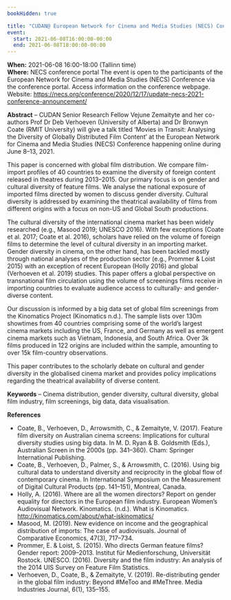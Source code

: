 ```yaml
---
bookHidden: true

title: "CUDAN@ European Network for Cinema and Media Studies (NECS) Conference"
event:
  start: 2021-06-08T16:00:00-00:00
  end: 2021-06-08T18:00:00-00:00
---
```


**When:** 2021-06-08 16:00-18:00 (Tallinn time)  
**Where:** NECS conference portal 
The event is open to the participants of the European Network for Cinema and Media Studies (NECS) Conference via the conference portal. Access information on the conference webpage.  
Website: https://necs.org/conference/2020/12/17/update-necs-2021-conference-announcement/ 

<!--more-->
**Abstract** – CUDAN Senior Research Fellow Vejune Zemaityte and her co-authors Prof Dr Deb Verhoeven (University of Alberta) and Dr Bronwyn Coate (RMIT University) will give a talk titled ‘Movies in Transit: Analysing the Diversity of Globally Distributed Film Content’ at the European Network for Cinema and Media Studies (NECS) Conference happening online during June 8–13, 2021. 

This paper is concerned with global film distribution. We compare film-import profiles of 40 countries to examine the diversity of foreign content released in theatres during 2013–2015. Our primary focus is on gender and cultural diversity of feature films. We analyse the national exposure of imported films directed by women to discuss gender diversity. Cultural diversity is addressed by examining the theatrical availability of films from different origins with a focus on non-US and Global South productions.  

The cultural diversity of the international cinema market has been widely researched (e.g., Masood 2019; UNESCO 2016). With few exceptions (Coate et al. 2017; Coate et al. 2016), scholars have relied on the volume of foreign films to determine the level of cultural diversity in an importing market. Gender diversity in cinema, on the other hand, has been tackled mostly through national analyses of the production sector (e.g., Prommer & Loist 2015) with an exception of recent European (Holly 2016) and global (Verhoeven et al. 2019) studies. This paper offers a global perspective on transnational film circulation using the volume of screenings films receive in importing countries to evaluate audience access to culturally- and gender-diverse content.  

Our discussion is informed by a big data set of global film screenings from the Kinomatics Project (Kinomatics n.d.). The sample lists over 130m showtimes from 40 countries comprising some of the world’s largest cinema markets including the US, France, and Germany as well as emergent cinema markets such as Vietnam, Indonesia, and South Africa. Over 3k films produced in 122 origins are included within the sample, amounting to over 15k film-country observations.  

This paper contributes to the scholarly debate on cultural and gender diversity in the globalised cinema market and provides policy implications regarding the theatrical availability of diverse content.  

**Keywords** – Cinema distribution, gender diversity, cultural diversity, global film industry, film screenings, big data, data visualisation. 

**References**

 - Coate, B., Verhoeven, D., Arrowsmith, C., & Zemaityte, V. (2017). Feature film diversity on Australian cinema screens: Implications for cultural diversity studies using big data. In M. D. Ryan & B. Goldsmith (Eds.), Australian Screen in the 2000s (pp. 341–360). Cham: Springer International Publishing.
 - Coate, B., Verhoeven, D., Palmer, S., & Arrowsmith, C. (2016). Using big cultural data to understand diversity and reciprocity in the global flow of contemporary cinema. In International Symposium on the Measurement of Digital Cultural Products (pp. 141–151), Montreal, Canada.
 - Holly, A. (2016). Where are all the women directors? Report on gender equality for directors in the European film industry. European Women’s Audiovisual Network.
Kinomatics. (n.d.). What is Kinomatics. http://kinomatics.com/about/what-iskinomatics/
 - Masood, M. (2019). New evidence on income and the geographical distribution of imports: The case of audiovisuals. Journal of Comparative Economics, 47(3), 717–734.
 - Prommer, E. & Loist, S. (2015). Who directs German feature films? Gender report: 2009–2013. Institut für Medienforschung, Universität Rostock.
UNESCO. (2016). Diversity and the film industry: An analysis of the 2014 UIS Survey on Feature Film Statistics.
 - Verhoeven, D., Coate, B., & Zemaityte, V. (2019). Re-distributing gender in the global film industry: Beyond #MeToo and #MeThree. Media Industries Journal, 6(1), 135–155.
